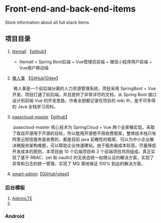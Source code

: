 # Front-end-and-back-end-items

Store information about all full stack items

## 项目目录

1. [litemall](https://github.com/Chuyongwei/Front-end-and-back-end-items/tree/litemall) 【[github](https://gitee.com/linlinjava/litemall)】

   - litemall = Spring Boot后端 + Vue管理员前端 + 微信小程序用户前端 + Vue用户移动端

2. [微人事](https://github.com/Chuyongwei/Front-end-and-back-end-items/tree/vhr) 【[GitHub](https://github.com/lenve/vhr)|[Gitee](https://gitee.com/lenve/vhr)】

   ​		微人事是一个前后端分离的人力资源管理系统，项目采用 SpringBoot + Vue 开发。项目打通了前后端，并且提供了非常详尽的文档，从 Spring Boot 接口设计到前端 Vue 的开发思路，作者全部都记录在项目的 wiki 中，是不可多得的 Java 全栈学习资料。

3. [paascloud-master](https://github.com/Chuyongwei/Front-end-and-back-end-items/tree/paascloud-master)【[github](https://github.com/paascloud/paascloud-master)】

   ​		paascloud-master 核心技术为 SpringCloud + Vue 两个全家桶实现，采取了取自开源用于开源的目标，所以能用开源绝不用收费框架，整体技术栈只有阿里云短信服务是收费的，都是目前 java 前瞻性的框架，可以为中小企业解决微服务架构难题，可以帮助企业快速建站。由于服务器成本较高，尽量降低开发成本的原则，本项目由 10 个后端项目和 3 个前端项目共同组成。真正实现了基于 RBAC、jwt 和 oauth2 的无状态统一权限认证的解决方案，实现了异常和日志的统一管理，实现了 MQ 落地保证 100% 到达的解决方案。

4. [smart-admin](https://github.com/Chuyongwei/Front-end-and-back-end-items/tree/smart-admin)【[GitHub](https://github.com/1024-lab/smart-admin)|[gitee](https://gitee.com/lab1024/smart-admin)】

### 后台模板

1. [AdminLTE]()   
2. 

### Android

